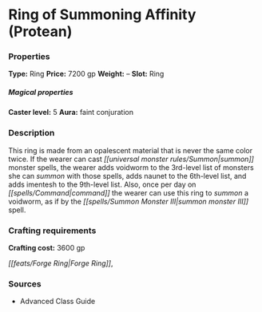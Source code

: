 ﻿---
Title: "Ring of Summoning Affinity (Protean)"
Type: "Ring"
Price: "7200 gp"
Weight: "–"
Slot: "Ring"
Caster level: "5"
Aura: "faint conjuration"
Description: |
  "This ring is made from an opalescent material that is never the same color twice. If the wearer can cast _summon monster_ spells, the wearer adds voidworm to the 3rd-level list of monsters she can summon with those spells, adds naunet to the 6th-level list, and adds imentesh to the 9th-level list. Also, once per day on command the wearer can use this ring to summon a voidworm, as if by the _summon monster III_ spell."
Crafting cost: "3600 gp"
Sources: "['Advanced Class Guide']"
---

# Ring of Summoning Affinity (Protean)

### Properties

**Type:** Ring **Price:** 7200 gp **Weight:** – **Slot:** Ring

##### Magical properties

**Caster level:** 5 **Aura:** faint conjuration

### Description

This ring is made from an opalescent material that is never the same color twice. If the wearer can cast _[[universal monster rules/Summon|summon]]_ monster spells, the wearer adds voidworm to the 3rd-level list of monsters she can _summon_ with those spells, adds naunet to the 6th-level list, and adds imentesh to the 9th-level list. Also, once per day on _[[spells/Command|command]]_ the wearer can use this ring to _summon_ a voidworm, as if by the _[[spells/Summon Monster III|summon monster III]]_ spell.

### Crafting requirements

**Crafting cost:** 3600 gp

_[[feats/Forge Ring|Forge Ring]]_,

### Sources

* Advanced Class Guide